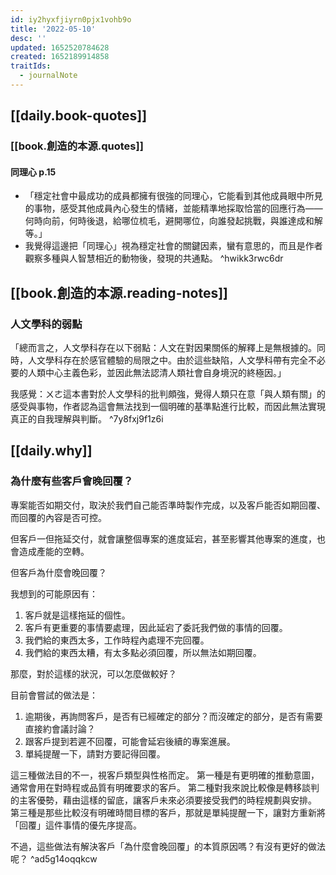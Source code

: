 ```yaml
---
id: iy2hyxfjiyrn0pjx1vohb9o
title: '2022-05-10'
desc: ''
updated: 1652520784628
created: 1652189914858
traitIds:
  - journalNote
---
```



## [[daily.book-quotes]]

### [[book.創造的本源.quotes]]

#### 同理心 p.15
- 「穩定社會中最成功的成員都擁有很強的同理心，它能看到其他成員眼中所見的事物，感受其他成員內心發生的情緒，並能精準地採取恰當的回應行為——何時向前，何時後退，給哪位梳毛，避開哪位，向誰發起挑戰，與誰達成和解等。」
- 我覺得這邊把「同理心」視為穩定社會的關鍵因素，蠻有意思的，而且是作者觀察多種與人智慧相近的動物後，發現的共通點。 ^hwikk3rwc6dr

## [[book.創造的本源.reading-notes]]

### 人文學科的弱點

「總而言之，人文學科存在以下弱點：人文在對因果關係的解釋上是無根據的。同時，人文學科存在於感官體驗的局限之中。由於這些缺陷，人文學科帶有完全不必要的人類中心主義色彩，並因此無法認清人類社會自身境況的終極因。」

我感覺：ㄨㄜ這本書對於人文學科的批判頗強，覺得人類只在意「與人類有關」的感受與事物，作者認為這會無法找到一個明確的基準點進行比較，而因此無法實現真正的自我理解與判斷。 ^7y8fxj9f1z6i


## [[daily.why]]

### 為什麼有些客戶會晚回覆？

專案能否如期交付，取決於我們自己能否準時製作完成，以及客戶能否如期回覆、而回覆的內容是否可控。

但客戶一但拖延交付，就會讓整個專案的進度延宕，甚至影響其他專案的進度，也會造成產能的空轉。

但客戶為什麼會晚回覆？

我想到的可能原因有：
1. 客戶就是這樣拖延的個性。
2. 客戶有更重要的事情要處理，因此延宕了委託我們做的事情的回覆。
3. 我們給的東西太多，工作時程內處理不完回覆。
4. 我們給的東西太糟，有太多點必須回覆，所以無法如期回覆。

那麼，對於這樣的狀況，可以怎麼做較好？

目前會嘗試的做法是：
1. 逾期後，再詢問客戶，是否有已經確定的部分？而沒確定的部分，是否有需要直接約會議討論？
2. 跟客戶提到若遲不回覆，可能會延宕後續的專案進展。
3. 單純提醒一下，請對方要記得回覆。

這三種做法目的不一，視客戶類型與性格而定。
第一種是有更明確的推動意圖，通常會用在對時程或品質有明確要求的客戶。
第二種對我來說比較像是轉移談判的主客優勢，藉由這樣的留底，讓客戶未來必須要接受我們的時程規劃與安排。
第三種是那些比較沒有明確時間目標的客戶，那就是單純提醒一下，讓對方重新將「回覆」這件事情的優先序提高。

不過，這些做法有解決客戶「為什麼會晚回覆」的本質原因嗎？有沒有更好的做法呢？ ^ad5g14oqqkcw